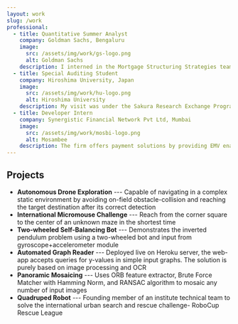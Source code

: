 ```yaml
---
layout: work
slug: /work
professional:
  - title: Quantitative Summer Analyst
    company: Goldman Sachs, Bengaluru
    image:
      src: /assets/img/work/gs-logo.png
      alt: Goldman Sachs
    description: I interned in the Mortgage Structuring Strategies team in the Securities division. We achieved a sharp improvement in arbitrage by optimizing cash-flows through different derivative instruments.
  - title: Special Auditing Student
    company: Hiroshima University, Japan
    image:
      src: /assets/img/work/hu-logo.png
      alt: Hiroshima University
    description: My visit was under the Sakura Research Exchange Programme spanning a week. I was among 15 students from India to be awarded the Sakura Science Plan scholarship ’19 from Japan Science & Technology Agency.
  - title: Developer Intern
    company: Synergistic Financial Network Pvt Ltd, Mumbai
    image:
      src: /assets/img/work/mosbi-logo.png
      alt: Mosambee
    description: The firm offers payment solutions by providing EMV enabled mobile Point of Sale (POS) devices. My team delivered a Java platform to migrate existing Transaction Manager to Apache Kafka in order to process 100+ transaction requests/second
---
```

## Projects
- **Autonomous Drone Exploration** --- Capable of navigating in a complex static environment by avoiding on-field obstacle-collision and reaching the target destination after its correct detection
- **International Micromouse Challenge** --- Reach from the corner square to the center of an unknown maze in the shortest time
- **Two-wheeled Self-Balancing Bot** --- Demonstrates the inverted pendulum problem using a two-wheeled bot and input from gyroscope+accelerometer module
- **Automated Graph Reader** --- Deployed live on Heroku server, the web-app accepts queries for y-values in simple input graphs. The solution is purely based on image processing and OCR
- **Panoramic Mosaicing** --- Uses ORB feature extractor, Brute Force Matcher with Hamming Norm, and RANSAC algorithm to mosaic any number of input images
- **Quadruped Robot** --- Founding member of an institute technical team to solve the international urban search and rescue challenge- RoboCup Rescue League